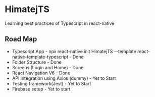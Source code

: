 # HimatejTS
Learning best practices of Typescript in react-native

## Road Map

- Typescript App - npx react-native init HimatejTS --template react-native-template-typescript - Done
- Folder Structure - Done
- Screens (Login and Home) - Done
- React Navigation V6 - Done
- API integration using Axios (dummy) - Yet to Start
- Testing framework(Jest) - Yet to Start
- Firebase setup - Yet to start
